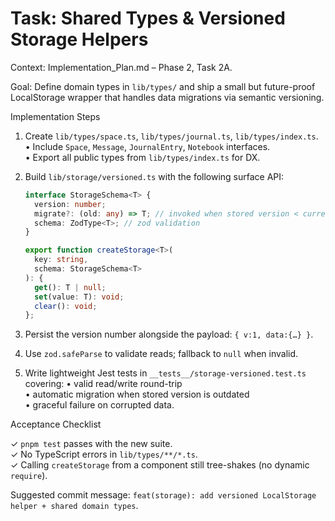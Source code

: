 # Task: Shared Types & Versioned Storage Helpers

Context: Implementation_Plan.md – Phase 2, Task 2A.

Goal: Define domain types in `lib/types/` and ship a small but future-proof LocalStorage wrapper that handles data migrations via semantic versioning.

Implementation Steps

1. Create `lib/types/space.ts`, `lib/types/journal.ts`, `lib/types/index.ts`.
   • Include `Space`, `Message`, `JournalEntry`, `Notebook` interfaces.  
   • Export all public types from `lib/types/index.ts` for DX.

2. Build `lib/storage/versioned.ts` with the following surface API:

   ```ts
   interface StorageSchema<T> {
     version: number;
     migrate?: (old: any) => T; // invoked when stored version < current
     schema: ZodType<T>; // zod validation
   }

   export function createStorage<T>(
     key: string,
     schema: StorageSchema<T>
   ): {
     get(): T | null;
     set(value: T): void;
     clear(): void;
   };
   ```

3. Persist the version number alongside the payload: `{ v:1, data:{…} }`.

4. Use `zod.safeParse` to validate reads; fallback to `null` when invalid.

5. Write lightweight Jest tests in `__tests__/storage-versioned.test.ts` covering:
   • valid read/write round-trip  
   • automatic migration when stored version is outdated  
   • graceful failure on corrupted data.

Acceptance Checklist

✓ `pnpm test` passes with the new suite.  
✓ No TypeScript errors in `lib/types/**/*.ts`.  
✓ Calling `createStorage` from a component still tree-shakes (no dynamic `require`).

Suggested commit message: `feat(storage): add versioned LocalStorage helper + shared domain types`.
